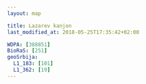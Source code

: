 ```yaml
---
layout: map

title: Lazarev kanjon
last_modified_at: 2018-05-25T17:35:42+02:00

WDPA: [388851]
BioRaS: [251]
geoSrbija:
  L1_183: [101]
  L1_362: [19]
---
```

